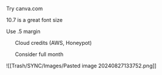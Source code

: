 Try canva.com

10.7 is a great font size

Use .5 margin

      Cloud credits (AWS, Honeypot)

      Consider full month

![[Trash/SYNC/Images/Pasted image 20240827133752.png]]
